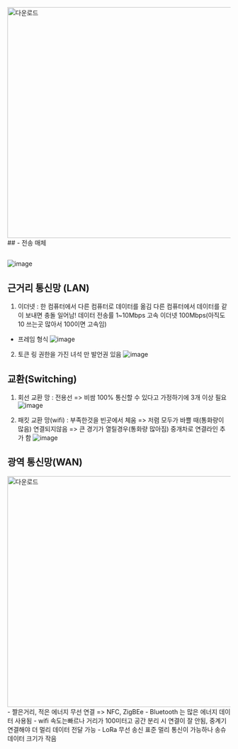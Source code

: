 <img width="520" alt="다운로드" src="https://github.com/user-attachments/assets/b282513c-a9f3-4eb1-b32c-42f8a2ef07eb">## - 전송 매체
## 
![image](https://github.com/user-attachments/assets/69bcfce7-731e-4fc2-9bf6-86ff69275344)

## 근거리 통신망 (LAN)
1) 이더넷 : 한 컴퓨터에서 다른 컴퓨터로 데이터를 옮김 다른 컴퓨터에서 데이터를 같이 보내면 충돌 일어남!
데이터 전송률 1~10Mbps
고속 이더넷 100Mbps(아직도 10 쓰는곳 많아서 100이면 고속임)
- 프레임 형식
![image](https://github.com/user-attachments/assets/bcaf63f7-f5c8-424f-bbd0-1f469d09d226)

2) 토큰 링
권한을 가진 녀석 만 발언권 있음
![image](https://github.com/user-attachments/assets/9c0b5b03-2cc0-49be-8f5c-5d55fc00cbe5)

## 교환(Switching)
1) 회선 교환 망 : 전용선 => 비쌈
  100% 통신할 수 있다고 가정하기에 3개 이상 필요
![image](https://github.com/user-attachments/assets/1e8f8ce6-581b-4277-bf67-69f1e9a9c9ea)


2) 패킷 교환 망(wifi) : 부족한것을 빈곳에서 체움 => 저렴
  모두가 바쁠 때(통화량이 많음) 연결되지않음 => 큰 경기가 열릴경우(통화량 많아짐) 중개차로 연결라인 추가 함
![image](https://github.com/user-attachments/assets/7d2eabf6-87d3-4e44-8b23-b28ac4315715)

## 광역 통신망(WAN)
<img width="520" alt="다운로드" src="https://github.com/user-attachments/assets/7fb90f31-14db-49e8-b7f7-418d989a8796">
- 짤은거리, 적은 에너지 무선 연결 => NFC, ZigBEe
- Bluetooth 는 많은 에너지 데이터 사용됨
-  wifi 속도는빠르나 거리가 100미터고 공간 분리 시 연결이 잘 안됨, 중계기 연결해야 더 멀리 데이터 전달 가능
- LoRa 무선 송신 표준 멀리 통신이 가능하나 송슈 데이터 크기가 작음
